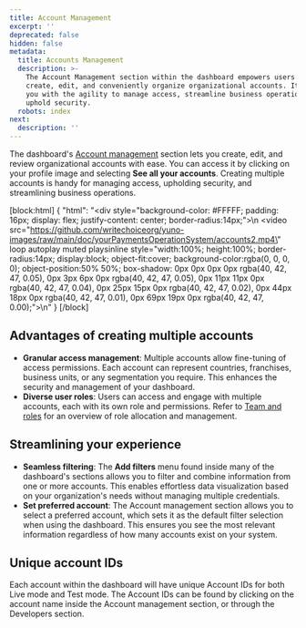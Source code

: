 ```yaml
---
title: Account Management
excerpt: ''
deprecated: false
hidden: false
metadata:
  title: Accounts Management
  description: >-
    The Account Management section within the dashboard empowers users to
    create, edit, and conveniently organize organizational accounts. It equips
    you with the agility to manage access, streamline business operations, and
    uphold security.
  robots: index
next:
  description: ''
---
```

The dashboard's [Account management](https://dashboard.y.uno/accounts) section lets you create, edit, and review organizational accounts with ease. You can access it by clicking on your profile image and selecting **See all your accounts**. Creating multiple accounts is handy for managing access, upholding security, and streamlining business operations.

[block:html]
{
  "html": "<div style=\"background-color: #FFFFF; padding: 16px; display: flex; justify-content: center; border-radius:14px;\">\n  <video src=\"https://github.com/writechoiceorg/yuno-images/raw/main/doc/yourPaymentsOperationSystem/accounts2.mp4\" loop autoplay muted playsinline style=\"width:100%; height:100%; border-radius:14px; display:block; object-fit:cover; background-color:rgba(0, 0, 0, 0); object-position:50% 50%; box-shadow: 0px 0px 0px 0px rgba(40, 42, 47, 0.05), 0px 3px 6px 0px rgba(40, 42, 47, 0.05), 0px 11px 11px 0px rgba(40, 42, 47, 0.04), 0px 25px 15px 0px rgba(40, 42, 47, 0.02), 0px 44px 18px 0px rgba(40, 42, 47, 0.01), 0px 69px 19px 0px rgba(40, 42, 47, 0.00);\"></video>\n</div>"
}
[/block]


## Advantages of creating multiple accounts

- **Granular access management**: Multiple accounts allow fine-tuning of access permissions. Each account can represent countries, franchises, business units, or any segmentation you require. This enhances the security and management of your dashboard.
- **Diverse user roles**: Users can access and engage with multiple accounts, each with its own role and permissions. Refer to [Team and roles](doc:teams-and-roles) for an overview of role allocation and management.

## Streamlining your experience

- **Seamless filtering**: The **Add filters** menu found inside many of the dashboard's sections allows you to filter and combine information from one or more accounts. This enables effortless data visualization based on your organization's needs without managing multiple credentials.
- **Set preferred account**: The Account management section allows you to select a preferred account, which sets it as the default filter selection when using the dashboard. This ensures you see the most relevant information regardless of how many accounts exist on your system.

## Unique account IDs

Each account within the dashboard will have unique Account IDs for both Live mode and Test mode. The Account IDs can be found by clicking on the account name inside the Account management section, or through the Developers section.